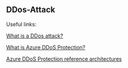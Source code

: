 DDos-Attack
--

Useful links:

[What is a DDos attack?](https://www.microsoft.com/en-us/security/business/security-101/what-is-a-ddos-attack)

[What is Azure DDoS Protection?](https://learn.microsoft.com/en-us/azure/ddos-protection/ddos-protection-overview)

[Azure DDoS Protection reference architectures](https://learn.microsoft.com/en-us/azure/ddos-protection/ddos-protection-reference-architectures)


